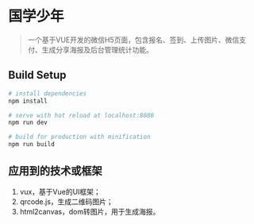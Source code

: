 # 国学少年

> 一个基于VUE开发的微信H5页面，包含报名、签到、上传图片、微信支付、生成分享海报及后台管理统计功能。

## Build Setup

```bash
# install dependencies
npm install

# serve with hot reload at localhost:8080
npm run dev

# build for production with minification
npm run build
```

## 应用到的技术或框架
1. vux，基于Vue的UI框架；
2. qrcode.js，生成二维码图片；
3. html2canvas，dom转图片，用于生成海报。